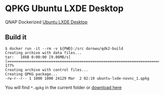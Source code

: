 # QPKG Ubuntu LXDE Desktop

QNAP Dockerized [Ubuntu LXDE Desktop](https://hub.docker.com/r/dorowu/ubuntu-desktop-lxde-vnc/)

## Build it

```
$ docker run -it --rm -v ${PWD}:/src dorowu/qdk2-build
Creating archive with data files...
tar:   10kB 0:00:00 [9.86MB/s] [====================================================================================================================================================] 177%
Creating archive with control files...
Creating QPKG package...
-rw-r--r-- 1 1000 1000 24129 Mar  2 02:19 ubuntu-lxde-novnc_1.qpkg
```

You will find `*.qpkg` in the current folder or [download here](http://qnap-ubuntu.dorowu.com/qpkg/ubuntu-lxde-novnc_3.qpkg)
